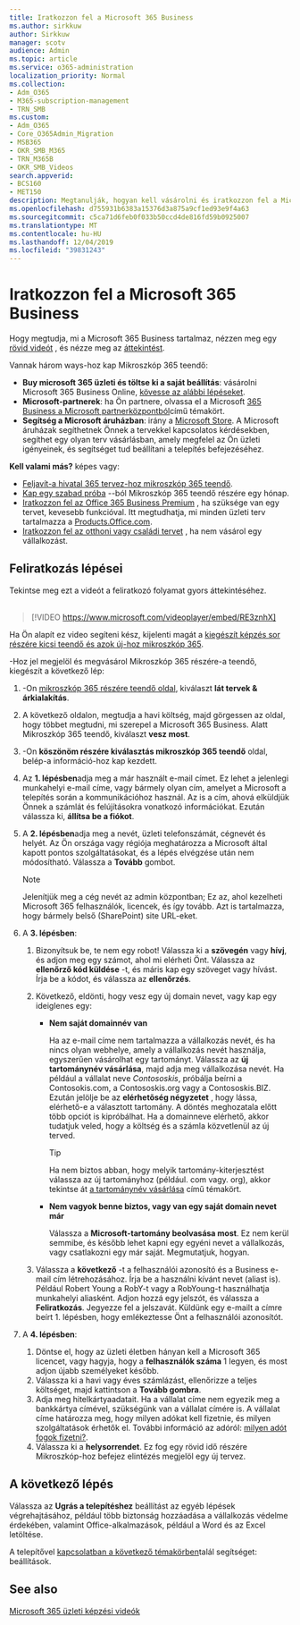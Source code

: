 ```yaml
---
title: Iratkozzon fel a Microsoft 365 Business
ms.author: sirkkuw
author: Sirkkuw
manager: scotv
audience: Admin
ms.topic: article
ms.service: o365-administration
localization_priority: Normal
ms.collection:
- Adm_O365
- M365-subscription-management
- TRN_SMB
ms.custom:
- Adm_O365
- Core_O365Admin_Migration
- MSB365
- OKR_SMB_M365
- TRN_M365B
- OKR_SMB_Videos
search.appverid:
- BCS160
- MET150
description: Megtanulják, hogyan kell vásárolni és iratkozzon fel a Microsoft 365 Business.
ms.openlocfilehash: d755931b6383a15376d3a875a9cf1ed93e9f4a63
ms.sourcegitcommit: c5ca71d6feb0f033b50ccd4de816fd59b0925007
ms.translationtype: MT
ms.contentlocale: hu-HU
ms.lasthandoff: 12/04/2019
ms.locfileid: "39831243"
---
```

# <a name="sign-up-for-microsoft-365-business"></a>Iratkozzon fel a Microsoft 365 Business

Hogy megtudja, mi a Microsoft 365 Business tartalmaz, nézzen meg egy [rövid videót](https://go.microsoft.com/fwlink/?linkid=2109651) , és nézze meg az [áttekintést](microsoft-365-business-overview.md).

Vannak három ways-hoz kap Mikroszkóp 365 teendő:
- **Buy microsoft 365 üzleti és töltse ki a saját beállítás**: vásárolni Microsoft 365 Business Online, [kövesse az alábbi lépéseket](#sign-up-steps).
- **Microsoft-partnerek**: ha Ön partnere, olvassa el a Microsoft [365 Business a Microsoft partnerközpontból](get-microsoft-365-business.md#get-microsoft-365-business-from-microsoft-partner-center)című témakört.
- **Segítség a Microsoft áruházban**: irány a [Microsoft Store](https://go.microsoft.com/fwlink/?linkid=2109652). A Microsoft áruházak segíthetnek Önnek a tervekkel kapcsolatos kérdésekben, segíthet egy olyan terv vásárlásban, amely megfelel az Ön üzleti igényeinek, és segítséget tud beállítani a telepítés befejezéséhez.

**Kell valami más?** képes vagy:
- [Feljavít-a hivatal 365 tervez-hoz mikroszkóp 365 teendő](migrate-to-microsoft-365-business.md).
- [Kap egy szabad próba](https://go.microsoft.com/fwlink/p/?linkid=2102309) --ból Mikroszkóp 365 teendő részére egy hónap.
- [Iratkozzon fel az Office 365 Business Premium](https://go.microsoft.com/fwlink/p/?LinkID=510935) , ha szüksége van egy tervet, kevesebb funkcióval. Itt megtudhatja, mi minden üzleti terv tartalmazza a [Products.Office.com](https://go.microsoft.com/fwlink/?linkid=2109397).
- [Iratkozzon fel az otthoni vagy családi tervet](https://go.microsoft.com/fwlink/?linkid=2109398) , ha nem vásárol egy vállalkozást. 

## <a name="sign-up-steps"></a>Feliratkozás lépései

Tekintse meg ezt a videót a feliratkozó folyamat gyors áttekintéséhez.<br><br>

> [!VIDEO https://www.microsoft.com/videoplayer/embed/RE3znhX] 

Ha Ön alapít ez video segíteni kész, kijelenti magát a [kiegészít képzés sor részére kicsi teendő és azok új-hoz mikroszkóp 365](https://support.office.com/article/6ab4bbcd-79cf-4000-a0bd-d42ce4d12816).

-Hoz jel megjelöl és megvásárol Mikroszkóp 365 részére-a teendő, kiegészít a következő lép:

1. -On [mikroszkóp 365 részére teendő oldal](https://go.microsoft.com/fwlink/?linkid=2109654), kiválaszt **lát tervek & árkialakítás**. 
2. A következő oldalon, megtudja a havi költség, majd görgessen az oldal, hogy többet megtudni, mi szerepel a Microsoft 365 Business. Alatt Mikroszkóp 365 teendő, kiválaszt **vesz most**.
3. -On **köszönöm részére kiválasztás mikroszkóp 365 teendő** oldal, belép-a információ-hoz kap kezdett.
4. Az **1. lépésben**adja meg a már használt e-mail címet. Ez lehet a jelenlegi munkahelyi e-mail címe, vagy bármely olyan cím, amelyet a Microsoft a telepítés során a kommunikációhoz használ. Az is a cím, ahová elküldjük Önnek a számlát és felújításokra vonatkozó információkat. Ezután válassza ki, **állítsa be a fiókot**.
5. A **2. lépésben**adja meg a nevét, üzleti telefonszámát, cégnevét és helyét. Az Ön országa vagy régiója meghatározza a Microsoft által kapott pontos szolgáltatásokat, és a lépés elvégzése után nem módosítható. Válassza a **Tovább** gombot.
    > [!NOTE]
    > Jelenítjük meg a cég nevét az admin központban; Ez az, ahol kezelheti Microsoft 365 felhasználók, licencek, és így tovább. Azt is tartalmazza, hogy bármely belső (SharePoint) site URL-eket.
6. A **3. lépésben**:

    1. Bizonyítsuk be, te nem egy robot! Válassza ki a **szövegén** vagy **hívj**, és adjon meg egy számot, ahol mi elérheti Önt. Válassza az **ellenőrző kód küldése** -t, és máris kap egy szöveget vagy hívást. Írja be a kódot, és válassza az **ellenőrzés**.
    2. Következő, eldönti, hogy vesz egy új domain nevet, vagy kap egy ideiglenes egy:

        - **Nem saját domainnév van** 
        
            Ha az e-mail címe nem tartalmazza a vállalkozás nevét, és ha nincs olyan webhelye, amely a vállalkozás nevét használja, egyszerűen vásárolhat egy tartományt. Válassza az **új tartománynév vásárlása**, majd adja meg vállalkozása nevét. Ha például a vállalat neve *Contososkis*, próbálja beírni a Contosokis.com, a Contososkis.org vagy a Contososkis.BIZ. Ezután jelölje be az **elérhetõség négyzetet** , hogy lássa, elérhető-e a választott tartomány. A döntés meghozatala előtt több opciót is kipróbálhat. Ha a domainneve elérhető, akkor tudatjuk veled, hogy a költség és a számla közvetlenül az új terved. 
       
            > [!TIP]
            > Ha nem biztos abban, hogy melyik tartomány-kiterjesztést válassza az új tartományhoz (például. com vagy. org), akkor tekintse át [a tartománynév vásárlása](https://go.microsoft.com/fwlink/?linkid=2109700) című témakört.
        
        - **Nem vagyok benne biztos, vagy van egy saját domain nevet már** 
        
             Válassza a **Microsoft-tartomány beolvasása most**. Ez nem kerül semmibe, és később lehet kapni egy egyéni nevet a vállalkozás, vagy csatlakozni egy már saját. Megmutatjuk, hogyan.

    3. Válassza a **következő** -t a felhasználói azonosító és a Business e-mail cím létrehozásához. Írja be a használni kívánt nevet (aliast is). Például Robert Young a RobY-t vagy a RobYoung-t használhatja munkahelyi aliasként. Adjon hozzá egy jelszót, és válassza a **Feliratkozás**. Jegyezze fel a jelszavát. Küldünk egy e-mailt a címre beírt 1. lépésben, hogy emlékeztesse Önt a felhasználói azonosítót.
7. A **4. lépésben**: 

    1. Döntse el, hogy az üzleti életben hányan kell a Microsoft 365 licencet, vagy hagyja, hogy a **felhasználók száma** 1 legyen, és most adjon újabb személyeket később. 
    2. Válassza ki a havi vagy éves számlázást, ellenőrizze a teljes költséget, majd kattintson a **Tovább gombra**. 
    3. Adja meg hitelkártyaadatait. Ha a vállalat címe nem egyezik meg a bankkártya címével, szükségünk van a vállalat címére is. A vállalat címe határozza meg, hogy milyen adókat kell fizetnie, és milyen szolgáltatások érhetők el. További információ az adóról: [milyen adót fogok fizetni?](https://go.microsoft.com/fwlink/?linkid=2109701).
    4. Válassza ki a **helysorrendet**. Ez fog egy rövid idő részére Mikroszkóp-hoz befejez elintézés megjelöl egy új tervez.

## <a name="whats-next"></a>A következő lépés

Válassza az **Ugrás a telepítéshez** beállítást az egyéb lépések végrehajtásához, például több biztonság hozzáadása a vállalkozás védelme érdekében, valamint Office-alkalmazások, például a Word és az Excel letöltése.

A telepítővel [kapcsolatban a következő témakörben](set-up.md)talál segítséget: beállítások.

## <a name="see-also"></a>See also

[Microsoft 365 üzleti képzési videók](https://support.office.com/article/6ab4bbcd-79cf-4000-a0bd-d42ce4d12816)
